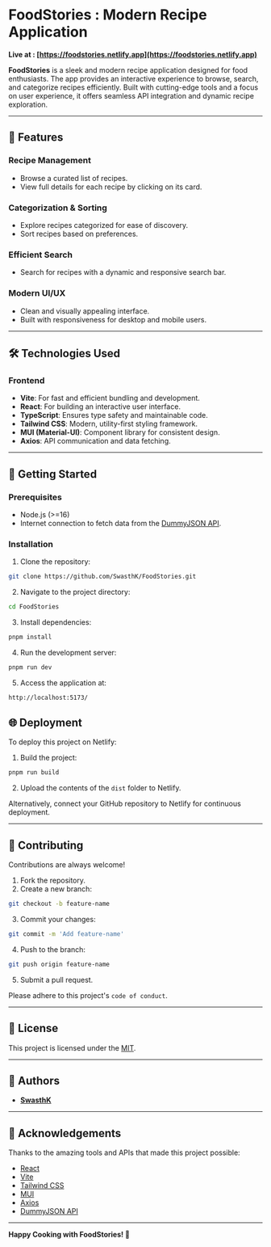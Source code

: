# **FoodStories** : Modern Recipe Application

**Live at : [https://foodstories.netlify.app](https://foodstories.netlify.app)**

**FoodStories** is a sleek and modern recipe application designed for food enthusiasts. The app provides an interactive experience to browse, search, and categorize recipes efficiently. Built with cutting-edge tools and a focus on user experience, it offers seamless API integration and dynamic recipe exploration.

---

## 🚀 Features

### Recipe Management
- Browse a curated list of recipes.
- View full details for each recipe by clicking on its card.

### Categorization & Sorting
- Explore recipes categorized for ease of discovery.
- Sort recipes based on preferences.

### Efficient Search
- Search for recipes with a dynamic and responsive search bar.

### Modern UI/UX
- Clean and visually appealing interface.
- Built with responsiveness for desktop and mobile users.

---

## 🛠️ Technologies Used

### Frontend
- **Vite**: For fast and efficient bundling and development.
- **React**: For building an interactive user interface.
- **TypeScript**: Ensures type safety and maintainable code.
- **Tailwind CSS**: Modern, utility-first styling framework.
- **MUI (Material-UI)**: Component library for consistent design.
- **Axios**: API communication and data fetching.

---

## 🌟 Getting Started

### Prerequisites

- Node.js (>=16)
- Internet connection to fetch data from the [DummyJSON API](https://dummyjson.com/).

### Installation  

1. Clone the repository:
```bash
git clone https://github.com/SwasthK/FoodStories.git
```

2. Navigate to the project directory:
```bash
cd FoodStories
```

3. Install dependencies:
```bash
pnpm install
```

4. Run the development server:
```bash
pnpm run dev
```

5. Access the application at:
```bash
http://localhost:5173/
```


## 🌐 Deployment

To deploy this project on Netlify:

1. Build the project:
```bash
pnpm run build
```

2. Upload the contents of the `dist` folder to Netlify.

Alternatively, connect your GitHub repository to Netlify for continuous deployment.

---

## 🤝 Contributing

Contributions are always welcome!  

1. Fork the repository.  
2. Create a new branch: 
```bash
git checkout -b feature-name
```
3. Commit your changes: 
```bash
git commit -m 'Add feature-name'
```
4. Push to the branch: 
```bash
git push origin feature-name
```
5. Submit a pull request.

Please adhere to this project's `code of conduct`.

---

## 📄 License

This project is licensed under the [MIT](https://choosealicense.com/licenses/mit/).

---

## 📝 Authors

- **[SwasthK](https://swasthk.netlify.app/)**  

---

## 🙌 Acknowledgements

Thanks to the amazing tools and APIs that made this project possible:
- [React](https://react.dev/)
- [Vite](https://vite.dev/)
- [Tailwind CSS](https://tailwindcss.com/)
- [MUI](https://mui.com/)
- [Axios](https://axios-http.com/)
- [DummyJSON API](https://dummyjson.com/)

---

**Happy Cooking with FoodStories! 🍳**
